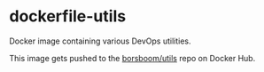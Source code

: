 # dockerfile-utils

Docker image containing various DevOps utilities.

This image gets pushed to the
[borsboom/utils](https://hub.docker.com/r/borsboom/utils) repo on Docker Hub.
